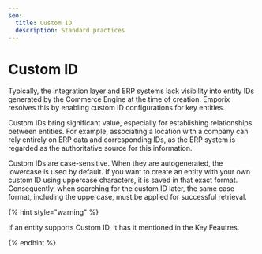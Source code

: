 ```yaml
---
seo:
  title: Custom ID
  description: Standard practices
---
```




# Custom ID

Typically, the integration layer and ERP systems lack visibility into entity IDs generated by the Commerce Engine at the time of creation.
Emporix resolves this by enabling custom ID configurations for key entities.

Custom IDs bring significant value, especially for establishing relationships between entities. 
For example, associating a location with a company can rely entirely on ERP data and corresponding IDs, as the ERP system is regarded as the authoritative source for this information.

Custom IDs are case-sensitive. When they are autogenerated, the lowercase is used by default. If you want to create an entity with your own custom ID using uppercase characters, it is saved in that exact format. Consequently, when searching for the custom ID later, the same case format, including the uppercase, must be applied for successful retrieval.

{% hint style="warning" %}

If an entity supports Custom ID, it has it mentioned in the Key Feautres.

{% endhint %}